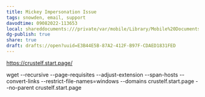 ```yaml
---
title: Mickey Impersonation Issue
tags: snowden, email, support
davodtime: 09082022-113653
local: shareddocuments:///private/var/mobile/Library/Mobile%20Documents/iCloud~md~obsidian/Documents/OBSHIDDIAN/drafts/E3B44E5B-87A2-412F-B97F-CDAED1831FED.md
dg-publish: true
share: true
draft: drafts://open?uuid=E3B44E5B-87A2-412F-B97F-CDAED1831FED
---
```

https://crustelf.start.page/

wget --recursive --page-requisites --adjust-extension --span-hosts --convert-links --restrict-file-names=windows --domains crustelf.start.page --no-parent crustelf.start.page
